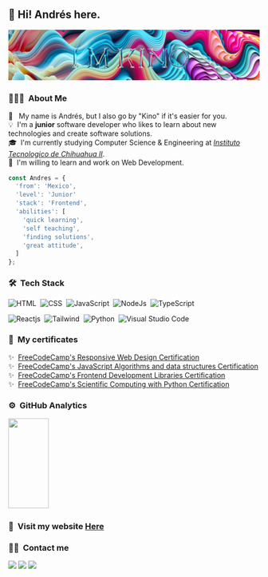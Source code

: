 <h2>👋 Hi! Andrés here.</h2>

![I'm Kino](GitHubBanner.jpg)

### 👨🏻‍💻 &nbsp;About Me

🤔 &nbsp;&nbsp;My name is Andrés, but I also go by "Kino" if it's easier for you.\
💡 &nbsp;I'm a **junior** software developer who likes to learn about new technologies and create software solutions.\
🎓 &nbsp;I'm currently studying Computer Science & Engineering at *[Instituto Tecnologico de Chihuahua II](http://www.chihuahua2.tecnm.mx)*.\
🌱 &nbsp;I'm willing to learn and work on Web Development.

``` js
const Andres = {
  'from': 'Mexico',
  'level': 'Junior'
  'stack': 'Frontend',
  'abilities': [
    'quick learning',
    'self teaching',
    'finding solutions',
    'great attitude',
  ]
};
```
  
### 🛠 &nbsp;Tech Stack

![HTML](https://img.shields.io/badge/-HTML-09070f?style=flat&logo=HTML5&logoColor=ffffff)&nbsp;
![CSS](https://img.shields.io/badge/-CSS-09070f?style=flat&logo=css3&logoColor=ffffff)&nbsp;
![JavaScript](https://img.shields.io/badge/-JavaScript-09070f?style=flat&logo=javascript&logoColor=ffffff)&nbsp;
![NodeJs](https://img.shields.io/badge/-NodeJs-09070f?style=flat&logo=Node.js&logoColor=ffffff)&nbsp;
![TypeScript](https://img.shields.io/badge/-TypeScript-09070f?style=flat&logo=typescript&logoColor=ffffff)&nbsp;
<!-- ![NextJs](https://img.shields.io/badge/-NextJs-09070f?style=flat&logo=next.js&logoColor=ffffff)&nbsp; -->
![Reactjs](https://img.shields.io/badge/-Reactjs-09070f?style=flat&logo=react&logoColor=ffffff)&nbsp;
![Tailwind](https://img.shields.io/badge/-Tailwind-09070f?style=flat&logo=tailwindcss&logoColor=ffffff)&nbsp;
![Python](https://img.shields.io/badge/-Python-09070f?style=flat&logo=python&logoColor=ffffff)&nbsp;
![Visual Studio Code](https://img.shields.io/badge/-Visual%20Studio%20Code-09070f?style=flat&logo=visual-studio-code&logoColor=ffffff)&nbsp;

### 📜 &nbsp;My certificates
✨ &nbsp;[FreeCodeCamp's Responsive Web Design Certification](https://www.freecodecamp.org/certification/andresprza/responsive-web-design)\
✨ &nbsp;[FreeCodeCamp's JavaScript Algorithms and data structures Certification](https://www.freecodecamp.org/certification/andresprza/javascript-algorithms-and-data-structures)\
✨ &nbsp;[FreeCodeCamp's Frontend Development Libraries Certification](https://www.freecodecamp.org/certification/andresprza/front-end-development-libraries)\
✨ &nbsp;[FreeCodeCamp's Scientific Computing with Python Certification](https://www.freecodecamp.org/certification/andresprza/scientific-computing-with-python-v7)

### ⚙️ &nbsp;GitHub Analytics

<p>
<a href="https://github.com/xskino">
  <img width="40%" height="180em" src="https://github-readme-stats-eight-theta.vercel.app/api/top-langs/?username=xskino&layout=compact&langs_count=8&theme=algolia"/>
</a>
</p>

### 🌠 &nbsp;Visit my website [Here](https://xskino.vercel.app)

### 🤝🏻 &nbsp;Contact me

<p>
<!-- <a href="https://www.andresprza.com"><img src="https://img.shields.io/badge/-andresprza.com-3423A6?style=flat&logo=Google-Chrome&logoColor=white"/></a> -->
<a href="https://linkedin.com/in/andresprza"><img src="https://img.shields.io/badge/-andresprza-0077B5?style=flat&logo=Linkedin&logoColor=white"/></a>
<a href="https://twitter.com/andresprza"><img src="https://img.shields.io/badge/-@andresprza-1DA1F2?style=flat&logo=Twitter&logoColor=white"/></a>
<a href="mailto:andresprza@gmail.com"><img src="https://img.shields.io/badge/-andresprza@gmail.com-D14836?style=flat&logo=Gmail&logoColor=white"/></a>
</p>
